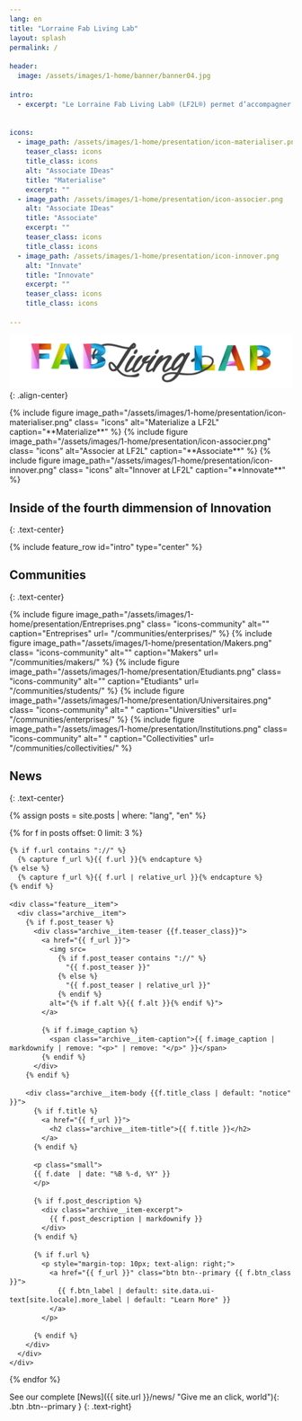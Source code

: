 ```yaml
---
lang: en
title: "Lorraine Fab Living Lab"
layout: splash
permalink: /

header:
  image: /assets/images/1-home/banner/banner04.jpg
  
intro: 
  - excerpt: "Le Lorraine Fab Living Lab® (LF2L®) permet d’accompagner la création et l’obtention de résultats immédiats grâce à un processus établi basé sur le paradigme de l’usage. En réunissant en un même espace des outils de pointe complémentaires, le LF2L® facilite le travail de réflexion collaborative et de développement de l’innovation. L’originalité du LF2L® est de pouvoir accueillir, accompagner, associer différentes communautés (citoyens utilisateurs, entrepreneurs, chercheurs, etc.) via un dispositif scientifique et technique capable d’accélérer le passage de l’idée ou concept abstrait (2D) à leur matérialisation (3D virtuelle ou prototypée) en les évaluant (4D – scénarios d’évolution)"


icons:
  - image_path: /assets/images/1-home/presentation/icon-materialiser.png
    teaser_class: icons
    title_class: icons
    alt: "Associate IDeas"
    title: "Materialise"
    excerpt: ""
  - image_path: /assets/images/1-home/presentation/icon-associer.png
    alt: "Associate IDeas"
    title: "Associate"
    excerpt: ""
    teaser_class: icons
    title_class: icons
  - image_path: /assets/images/1-home/presentation/icon-innover.png
    alt: "Innvate"
    title: "Innovate"
    excerpt: ""
    teaser_class: icons
    title_class: icons

---
```



![Lorrain Fab Living Lab](/assets/images/1-home/presentation/Logo-LF2L.jpg){: .align-center}


<div class="community">
{% include figure 
  image_path="/assets/images/1-home/presentation/icon-materialiser.png" 
  class= "icons"  
  alt="Materialize a LF2L" 
  caption="**Materialize**" %}
{% include figure 
  image_path="/assets/images/1-home/presentation/icon-associer.png" 
  class= "icons"  
  alt="Associer at LF2L" 
  caption="**Associate**" %}
{% include figure 
  image_path="/assets/images/1-home/presentation/icon-innover.png" 
  class= "icons"  
  alt="Innover at LF2L" 
  caption="**Innovate**" %}
</div>

## Inside of the fourth dimmension of Innovation 
{: .text-center}

{% include feature_row id="intro" type="center" %}



## Communities 
{: .text-center}

<div class="community">
{% include figure
  image_path="/assets/images/1-home/presentation/Entreprises.png" 
  class= "icons-community"  
  alt="" 
  caption="Entreprises"
  url= "/communities/enterprises/" %}
{% include figure 
  image_path="/assets/images/1-home/presentation/Makers.png" 
  class= "icons-community"  
  alt="" 
  caption="Makers" 
  url= "/communities/makers/" %}
{% include figure 
  image_path="/assets/images/1-home/presentation/Etudiants.png" 
  class= "icons-community"  
  alt="" 
  caption="Etudiants" 
  url= "/communities/students/" %}
{% include figure 
  image_path="/assets/images/1-home/presentation/Universitaires.png" 
  class= "icons-community"  
  alt=" " 
  caption="Universities" 
  url= "/communities/enterprises/" %}
{% include figure 
  image_path="/assets/images/1-home/presentation/Institutions.png" 
  class= "icons-community"  
  alt=" " 
  caption="Collectivities" 
  url= "/communities/collectivities/" %}
</div>




## News
{: .text-center}

{% assign posts = site.posts | where: "lang", "en"  %}

<div class="feature__wrapper">

{% for f in posts offset: 0 limit: 3 %}


<!-- * {{ f.date  | date: "%B %-d, %Y" }}: [{{f.title}}]({{f.url}}) -->

    {% if f.url contains "://" %}
      {% capture f_url %}{{ f.url }}{% endcapture %}
    {% else %}
      {% capture f_url %}{{ f.url | relative_url }}{% endcapture %}
    {% endif %}

    <div class="feature__item">
      <div class="archive__item">
        {% if f.post_teaser %}
          <div class="archive__item-teaser {{f.teaser_class}}">
            <a href="{{ f_url }}">
              <img src=
                {% if f.post_teaser contains "://" %}
                  "{{ f.post_teaser }}"
                {% else %}
                  "{{ f.post_teaser | relative_url }}"
                {% endif %}
              alt="{% if f.alt %}{{ f.alt }}{% endif %}">
            </a>
            
            {% if f.image_caption %}
              <span class="archive__item-caption">{{ f.image_caption | markdownify | remove: "<p>" | remove: "</p>" }}</span>
            {% endif %}
          </div>
        {% endif %}

        <div class="archive__item-body {{f.title_class | default: "notice" }}">
          {% if f.title %}
            <a href="{{ f_url }}">
              <h2 class="archive__item-title">{{ f.title }}</h2>
            </a>            
          {% endif %}
          
          <p class="small">
          {{ f.date  | date: "%B %-d, %Y" }}
          </p>
          
          {% if f.post_description %}
            <div class="archive__item-excerpt">
              {{ f.post_description | markdownify }}
            </div>
          {% endif %}

          {% if f.url %}
            <p style="margin-top: 10px; text-align: right;">
              <a href="{{ f_url }}" class="btn btn--primary {{ f.btn_class }}">
                {{ f.btn_label | default: site.data.ui-text[site.locale].more_label | default: "Learn More" }}
              </a>
            </p>
            
          {% endif %}
        </div>
      </div>
    </div>
  {% endfor %}

</div>

See our complete
[News]({{ site.url }}/news/ "Give me an click, world"){: .btn .btn--primary }
{: .text-right}




